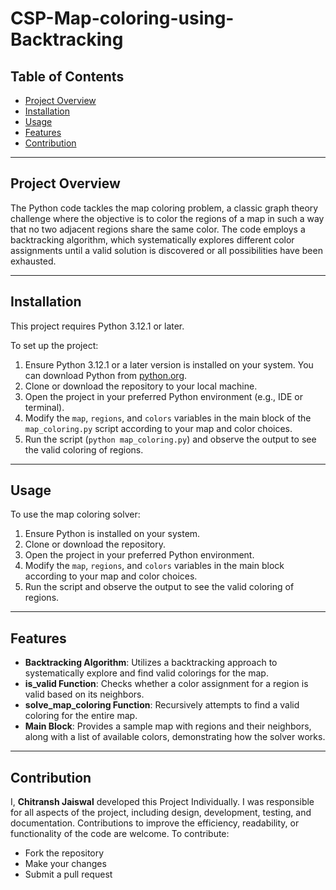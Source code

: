 # CSP-Map-coloring-using-Backtracking

## Table of Contents
- [Project Overview](#project-overview)
- [Installation](#installation)
- [Usage](#usage)
- [Features](#features)
- [Contribution](#contribution)

---


## Project Overview
The Python code tackles the map coloring problem, a classic graph theory challenge where the objective is to color the regions of a map in such a way that no two adjacent regions share the same color. The code employs a backtracking algorithm, which systematically explores different color assignments until a valid solution is discovered or all possibilities have been exhausted.

---


## Installation
This project requires Python 3.12.1 or later.

To set up the project:
1. Ensure Python 3.12.1 or a later version is installed on your system. You can download Python from [python.org](https://www.python.org/downloads/).
2. Clone or download the repository to your local machine.
3. Open the project in your preferred Python environment (e.g., IDE or terminal).
4. Modify the `map`, `regions`, and `colors` variables in the main block of the `map_coloring.py` script according to your map and color choices.
5. Run the script (`python map_coloring.py`) and observe the output to see the valid coloring of regions.

---


## Usage
To use the map coloring solver:
1. Ensure Python is installed on your system.
2. Clone or download the repository.
3. Open the project in your preferred Python environment.
4. Modify the `map`, `regions`, and `colors` variables in the main block according to your map and color choices.
5. Run the script and observe the output to see the valid coloring of regions.

---


## Features
- **Backtracking Algorithm**: Utilizes a backtracking approach to systematically explore and find valid colorings for the map.
- **is_valid Function**: Checks whether a color assignment for a region is valid based on its neighbors.
- **solve_map_coloring Function**: Recursively attempts to find a valid coloring for the entire map.
- **Main Block**: Provides a sample map with regions and their neighbors, along with a list of available colors, demonstrating how the solver works.

---


## Contribution
I, **Chitransh Jaiswal** developed this Project Individually. I was responsible for all aspects of the project, including design, development, testing, and documentation.
Contributions to improve the efficiency, readability, or functionality of the code are welcome. To contribute:
- Fork the repository
- Make your changes
- Submit a pull request

